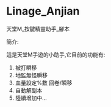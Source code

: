 # Linage_Anjian

天堂M_按鍵精靈助手_腳本

簡介:

這是天堂M手遊的小助手,它目前的功能有:

1. 被打瞬移  
2. 地監無怪瞬移
3. 血量設定%數 回卷/瞬移
4. 自動解副本
5. 陸續增加中...


